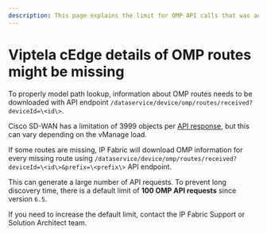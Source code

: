 ```yaml
---
description: This page explains the limit for OMP API calls that was added to prevent long discovery time.
---
```


# Viptela cEdge details of OMP routes might be missing

To properly model path lookup, information about OMP routes needs to be
downloaded with API endpoint
`/dataservice/device/omp/routes/received?deviceId=\<id\>`.

Cisco SD-WAN has a limitation of 3999 objects per
[API response](https://community.cisco.com/t5/sd-wan-and-cloud-networking/cisco-sd-wan-vmanage-api-omp-route-not-in-omp-received-api/m-p/4919774),
but this can vary depending on the vManage load.

If some routes are missing, IP Fabric will download OMP information for every
missing route using
`/dataservice/device/omp/routes/received?deviceId=\<id\>&prefix=\<prefix\>` API
endpoint.

This can generate a large number of API requests. To prevent long discovery
time, there is a default limit of **100 OMP API requests** since version `6.5`.

If you need to increase the default limit, contact the IP Fabric Support or
Solution Architect team.
